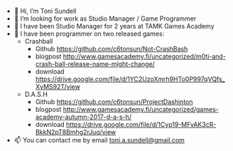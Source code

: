 - 👋 Hi, I’m Toni Sundell
- 👀 I’m looking for work as Studio Manager / Game Programmer
- 🌱 I have been Studio Manager for 2 years at TAMK Games Academy
- 💞️ I have been programmer on two released games:
    - Crashball
        - Github https://github.com/c6tonsun/Not-CrashBash
        - blogpost http://www.gamesacademy.fi/uncategorized/m0ti-and-crash-ball-release-name-might-change/
        - download https://drive.google.com/file/d/1YC2UzoXmrh9HTo0P997qVQfs_XyMS92T/view
    - D.A.S.H
        - Github https://github.com/c6tonsun/ProjectDashinton
        - blogpost http://www.gamesacademy.fi/uncategorized/games-academy-autumn-2017-d-a-s-h/
        - download https://drive.google.com/file/d/1Cyp19-MFvAK3cR-BkkN2pT8Bmhg2rJuq/view
- 📫 You can contact me by email toni.a.sundell@gmail.com 

<!---
c6tonsun/c6tonsun is a ✨ special ✨ repository because its `README.md` (this file) appears on your GitHub profile.
You can click the Preview link to take a look at your changes.
--->
